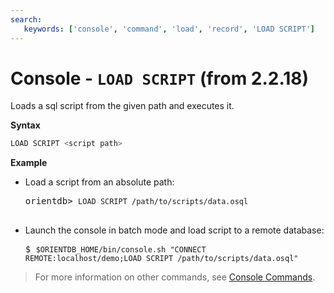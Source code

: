 ```yaml
---
search:
   keywords: ['console', 'command', 'load', 'record', 'LOAD SCRIPT']
---
```


# Console - `LOAD SCRIPT` (from 2.2.18)

Loads a sql script from the given path and executes it.

**Syntax**

```sql
LOAD SCRIPT <script path>
```

**Example**

- Load a script from an absolute path:

  <pre>
  orientdb> <code class="lang-sql userinput">LOAD SCRIPT /path/to/scripts/data.osql</code>

  </pre>


- Launch the console in batch mode and load script to a remote database:

  <pre>
  $ <code class="lang-sh userinput">$ORIENTDB_HOME/bin/console.sh "CONNECT REMOTE:localhost/demo;LOAD SCRIPT /path/to/scripts/data.osql"</code>
  </pre>

>For more information on other commands, see [Console Commands](Console-Commands.md).
